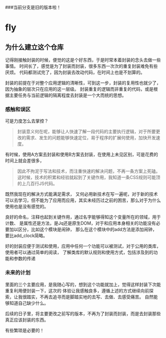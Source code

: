 ###当前分支是旧的版本啦！

# fly

## 为什么建立这个仓库


记得刚接触封装的时候，便觉的这是个好东西，于是时常本着封装的念头去做一些事情。
时间长了，感觉是为了封装而封装，很多东西一次次的重复封装难免有些厌烦。
代码都测试完了，因为封装去改动代码，在时间上也是不划算的。

封装的前提在于对整个应用逻辑的清晰性，可到这一步，封装的复用性也就少了，因为抽象的层次只在应用的这一层级。
封装重复的逻辑而非重复的代码，或是根据主要任务与当前逻辑的隔离程度去封装是一个大而统的思想。


### 感触和误区


可是力度怎么去掌控？

> 封装意义何在呢，能够让人快速了解一段代码的主要执行逻辑，对于所要更改的需求、发生的问题能够快速定位，易于程序的扩展何使用，加快开发速度。

有时候，使用A方案去封装和使用B方案去封装，在使用上未见区别，可是花费的时间上就会差很多，
>因此不拘泥于写法和技术，而注重快速的解决问题，不再一条方案上死磕。
这时候，技术的积累和经验就起到了关键作用，我知道一条CSS规则可能顶的上几百行JS代码。

既然我现在的解决方式能满足需求，
又何必用新技术在写一遍呢，对于新的技术可以去学习，但不能为了应用而应用，其实未经历过之前的困苦，那么对于为什么使用也是没有感觉的。

良好的命名，注释也起到关键作用，通过名字能够得知这个变量所在的领域，用于计数、
是属性还是方法，是Jq还是原生DOM，对于和应用本身相关的功能没有必要加以区分，比如这个模块是闹钟，
那么在这个模块中的add方法是添加闹钟，要比add_clock简略。

好的封装应便于测试和使用，应用中任何一个功能可以被测试，对于公用的类库，使用者可以通过简单的阅读，
了解类库的默认规则和使用方式，包括涉及到的功能和参数的传递



### 未来的计划

里面的三个主要应用，是我随心写的，想到这个功能就加上，觉得这样封装下次能重复利用便封装一下，这次的
体验让我感触良多，遵循上述的方式继续向前探索，让我很踏实，不再去追寻而是脚踏实地的去写、去做、去感受痛苦。
自然能够知道自己缺少什么。

后续的日子里，将主要更改之前写的版本，不再为了封装而封装，而是去封装那些真正应该封装的东西。

有些繁琐是必要的！
